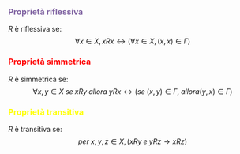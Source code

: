 
###  <font color="#8064a2">Proprietà riflessiva</font>

  $R$ è riflessiva se:
  $$\forall x \in X,xRx\leftrightarrow (\forall x\in X, (x,x)\in \Gamma)$$
### <font color="#ff0000">Proprietà simmetrica</font>

 $R$ è simmetrica se:
$$\forall x,y \in X \; se \; xRy \; allora \;yRx \leftrightarrow(se\;(x,y)\in\Gamma,\;allora (y,x)\in\Gamma)$$
### <font color="#ffff00">Proprietà transitiva</font>

 $R$ è transitiva se:
 $$per\;x,y,z\in X,(xRy\;e\;yRz\rightarrow xRz)$$